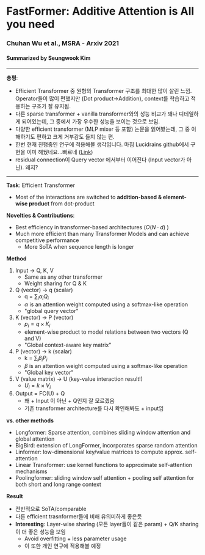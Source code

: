 # FastFormer: Additive Attention is All you need
### Chuhan Wu et al., MSRA - Arxiv 2021 
#### Summarized by Seungwook Kim
---

**총평**:
* Efficient Transformer 중 원형의 Transformer 구조를 최대한 많이 살린 느낌. Operator들이 많이 편했지만 (Dot product->Addition), context를 학습하고 적용하는 구조가 잘 유지됨.
* 다른 sparse transformer + vanilla transformer와의 성능 비교가 꽤나 디테일하게 되어있는데, 그 중에서 가장 우수한 성능을 보이는 것으로 보임.
* 다양한 efficient transformer (MLP mixer 등 포함) 논문을 읽어봤는데, 그 중 이해하기도 편하고 크게 거부감도 들지 않는 편.  
* 한번 현재 진행중인 연구에 적용해볼 생각입니다. 마침 Lucidrains github에서 구현을 이미 해뒀네요...빠르네 ([Link](https://github.com/lucidrains/fast-transformer-pytorch))
* residual connection이 Query vector 에서부터 이어진다 (Input vector가 아닌). 왜지?
---


**Task**: Efficient Transformer
* Most of the interactions are switched to **addition-based & element-wise product** from dot-product

**Novelties & Contributions**:
* Best efficiency in transformer-based architectures ($O(N \cdot d)$ )
* Much more efficient than many Transformer Models and can achieve competitive performance 
   * More SoTA when sequence length is longer

**Method**
1. Input -> Q, K, V 
   * Same as any other transformer
   * Weight sharing for Q & K 
2. Q (vector) -> q (scalar)
   * q = $\sum_i \alpha_i Q_i$
   * $\alpha$ is an attention weight computed using a softmax-like operation 
   * "global query vector"
3. K (vector) -> P (vector)
   * $p_i = q \times K_i$
   * element-wise product to model relations between two vectors (Q and V)
   * "Global context-aware key matrix"
4. P (vector) -> k (scalar)
   * k = $\sum_i \beta_i P_i$
   * $\beta$ is an attention weight computed using a softmax-like operation 
   * "Global key vector" 
5. V (value matrix) -> U (key-value interaction result!)
   * $U_i = k \times V_i$
6. Output = FC(U) + Q
   * 왜 + Input 이 아닌 + Q인지 잘 모르겠음
   * 기존 transformer architecture를 다시 확인해봐도 + input임

**vs. other methods**
* Longformer: Sparse attention, combines sliding window attention and global attention
* BigBird: extension of LongFormer, incorporates sparse random attention
* Linformer: low-dimensional key/value matrices to compute approx. self-attention
* Linear Transformer: use kernel functions to approximate self-attention mechanisms
* Poolingformer: sliding window self attention + pooling self attention for both short and long range context

**Result**
* 전반적으로 SoTA/comparable
* 다른 efficient trasnformer들에 비해 유의미하게 좋은듯
* **Interesting**: Layer-wise sharing (모든 layer들이 같은 param) + Q/K sharing이 더 좋은 성능을 보임
  * Avoid overfitting + less parameter usage
  * 이 또한 개인 연구에 적용해볼 예정
